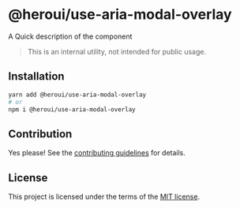 # @heroui/use-aria-modal-overlay

A Quick description of the component

> This is an internal utility, not intended for public usage.

## Installation

```sh
yarn add @heroui/use-aria-modal-overlay
# or
npm i @heroui/use-aria-modal-overlay
```

## Contribution

Yes please! See the
[contributing guidelines](https://github.com/heroui-inc/heroui/blob/master/CONTRIBUTING.md)
for details.

## License

This project is licensed under the terms of the
[MIT license](https://github.com/heroui-inc/heroui/blob/master/LICENSE).
